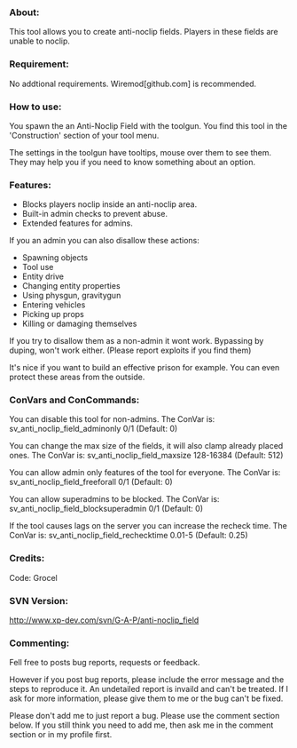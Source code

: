 ### About:
This tool allows you to create anti-noclip fields.
Players in these fields are unable to noclip.

### Requirement:
No addtional requirements. Wiremod[github.com] is recommended.

### How to use:
You spawn the an Anti-Noclip Field with the toolgun. You find this tool in the 'Construction' section of your tool menu.

The settings in the toolgun have tooltips, mouse over them to see them.
They may help you if you need to know something about an option.

### Features:
- Blocks players noclip inside an anti-noclip area.
- Built-in admin checks to prevent abuse.
- Extended features for admins.

If you an admin you can also disallow these actions:
- Spawning objects
- Tool use
- Entity drive
- Changing entity properties
- Using physgun, gravitygun
- Entering vehicles
- Picking up props
- Killing or damaging themselves

If you try to disallow them as a non-admin it wont work.
Bypassing by duping, won't work either. (Please report exploits if you find them)

It's nice if you want to build an effective prison for example.
You can even protect these areas from the outside.

### ConVars and ConCommands:

You can disable this tool for non-admins.
The ConVar is: sv_anti_noclip_field_adminonly 0/1 (Default: 0)

You can change the max size of the fields, it will also clamp already placed ones.
The ConVar is: sv_anti_noclip_field_maxsize 128-16384 (Default: 512)

You can allow admin only features of the tool for everyone.
The ConVar is: sv_anti_noclip_field_freeforall 0/1 (Default: 0)

You can allow superadmins to be blocked.
The ConVar is: sv_anti_noclip_field_blocksuperadmin 0/1 (Default: 0)

If the tool causes lags on the server you can increase the recheck time.
The ConVar is: sv_anti_noclip_field_rechecktime 0.01-5 (Default: 0.25)

### Credits:
Code: Grocel

### SVN Version:
http://www.xp-dev.com/svn/G-A-P/anti-noclip_field

### Commenting:
Fell free to posts bug reports, requests or feedback.

However if you post bug reports, please include the error message and the steps to reproduce it. An undetailed report is invaild and can't be treated. If I ask for more information, please give them to me or the bug can't be fixed.

Please don't add me to just report a bug. Please use the comment section below. If you still think you need to add me, then ask me in the comment section or in my profile first.
